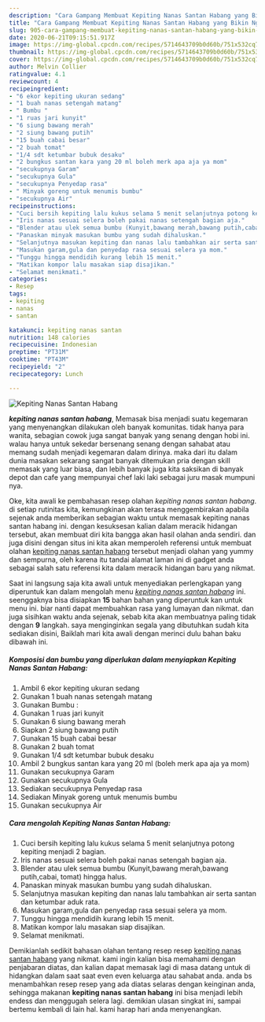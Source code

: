 ```yaml
---
description: "Cara Gampang Membuat Kepiting Nanas Santan Habang yang Bikin Ngiler"
title: "Cara Gampang Membuat Kepiting Nanas Santan Habang yang Bikin Ngiler"
slug: 905-cara-gampang-membuat-kepiting-nanas-santan-habang-yang-bikin-ngiler
date: 2020-06-21T09:15:51.917Z
image: https://img-global.cpcdn.com/recipes/5714643709b0d60b/751x532cq70/kepiting-nanas-santan-habang-foto-resep-utama.jpg
thumbnail: https://img-global.cpcdn.com/recipes/5714643709b0d60b/751x532cq70/kepiting-nanas-santan-habang-foto-resep-utama.jpg
cover: https://img-global.cpcdn.com/recipes/5714643709b0d60b/751x532cq70/kepiting-nanas-santan-habang-foto-resep-utama.jpg
author: Melvin Collier
ratingvalue: 4.1
reviewcount: 4
recipeingredient:
- "6 ekor kepiting ukuran sedang"
- "1 buah nanas setengah matang"
- " Bumbu "
- "1 ruas jari kunyit"
- "6 siung bawang merah"
- "2 siung bawang putih"
- "15 buah cabai besar"
- "2 buah tomat"
- "1/4 sdt ketumbar bubuk desaku"
- "2 bungkus santan kara yang 20 ml boleh merk apa aja ya mom"
- "secukupnya Garam"
- "secukupnya Gula"
- "secukupnya Penyedap rasa"
- " Minyak goreng untuk menumis bumbu"
- "secukupnya Air"
recipeinstructions:
- "Cuci bersih kepiting lalu kukus selama 5 menit selanjutnya potong kepiting menjadi 2 bagian."
- "Iris nanas sesuai selera boleh pakai nanas setengah bagian aja."
- "Blender atau ulek semua bumbu (Kunyit,bawang merah,bawang putih,cabai, tomat) hingga halus."
- "Panaskan minyak masukan bumbu yang sudah dihaluskan."
- "Selanjutnya masukan kepiting dan nanas lalu tambahkan air serta santan dan ketumbar aduk rata."
- "Masukan garam,gula dan penyedap rasa sesuai selera ya mom."
- "Tunggu hingga mendidih kurang lebih 15 menit."
- "Matikan kompor lalu masakan siap disajikan."
- "Selamat menikmati."
categories:
- Resep
tags:
- kepiting
- nanas
- santan

katakunci: kepiting nanas santan 
nutrition: 148 calories
recipecuisine: Indonesian
preptime: "PT31M"
cooktime: "PT43M"
recipeyield: "2"
recipecategory: Lunch

---
```



![Kepiting Nanas Santan Habang](https://img-global.cpcdn.com/recipes/5714643709b0d60b/751x532cq70/kepiting-nanas-santan-habang-foto-resep-utama.jpg)

<b><i>kepiting nanas santan habang</i></b>, Memasak bisa menjadi suatu kegemaran yang menyenangkan dilakukan oleh banyak komunitas. tidak hanya para wanita, sebagian cowok juga sangat banyak yang senang dengan hobi ini. walau hanya untuk sekedar bersenang senang dengan sahabat atau memang sudah menjadi kegemaran dalam dirinya. maka dari itu dalam dunia masakan sekarang sangat banyak ditemukan pria dengan skill memasak yang luar biasa, dan lebih banyak juga kita saksikan di banyak depot dan cafe yang mempunyai chef laki laki sebagai juru masak mumpuni nya.



Oke, kita awali ke pembahasan resep olahan <i>kepiting nanas santan habang</i>. di setiap rutinitas kita, kemungkinan akan terasa menggembirakan apabila sejenak anda memberikan sebagian waktu untuk memasak kepiting nanas santan habang ini. dengan kesuksesan kalian dalam meracik hidangan tersebut, akan membuat diri kita bangga akan hasil olahan anda sendiri. dan juga disini dengan situs ini kita akan memperoleh referensi untuk membuat olahan <u>kepiting nanas santan habang</u> tersebut menjadi olahan yang yummy dan sempurna, oleh karena itu tandai alamat laman ini di gadget anda sebagai salah satu referensi kita dalam meracik hidangan baru yang nikmat.


Saat ini langsung saja kita awali untuk menyediakan perlengkapan yang diperuntuk kan dalam mengolah menu <u><i>kepiting nanas santan habang</i></u> ini. seenggaknya bisa disiapkan <b>15</b> bahan bahan yang diperuntuk kan untuk menu ini. biar nanti dapat membuahkan rasa yang lumayan dan nikmat. dan juga sisihkan waktu anda sejenak, sebab kita akan membuatnya paling tidak dengan <b>9</b> langkah. saya menginginkan segala yang dibutuhkan sudah kita sediakan disini, Baiklah mari kita awali dengan merinci dulu bahan baku dibawah ini.

<!--inarticleads1-->

##### Komposisi dan bumbu yang diperlukan dalam menyiapkan Kepiting Nanas Santan Habang:

1. Ambil 6 ekor kepiting ukuran sedang
1. Gunakan 1 buah nanas setengah matang
1. Gunakan  Bumbu :
1. Gunakan 1 ruas jari kunyit
1. Gunakan 6 siung bawang merah
1. Siapkan 2 siung bawang putih
1. Gunakan 15 buah cabai besar
1. Gunakan 2 buah tomat
1. Gunakan 1/4 sdt ketumbar bubuk desaku
1. Ambil 2 bungkus santan kara yang 20 ml (boleh merk apa aja ya mom)
1. Gunakan secukupnya Garam
1. Gunakan secukupnya Gula
1. Sediakan secukupnya Penyedap rasa
1. Sediakan  Minyak goreng untuk menumis bumbu
1. Gunakan secukupnya Air




<!--inarticleads2-->

##### Cara mengolah Kepiting Nanas Santan Habang:

1. Cuci bersih kepiting lalu kukus selama 5 menit selanjutnya potong kepiting menjadi 2 bagian.
1. Iris nanas sesuai selera boleh pakai nanas setengah bagian aja.
1. Blender atau ulek semua bumbu (Kunyit,bawang merah,bawang putih,cabai, tomat) hingga halus.
1. Panaskan minyak masukan bumbu yang sudah dihaluskan.
1. Selanjutnya masukan kepiting dan nanas lalu tambahkan air serta santan dan ketumbar aduk rata.
1. Masukan garam,gula dan penyedap rasa sesuai selera ya mom.
1. Tunggu hingga mendidih kurang lebih 15 menit.
1. Matikan kompor lalu masakan siap disajikan.
1. Selamat menikmati.




Demikianlah sedikit bahasan olahan tentang resep resep <u>kepiting nanas santan habang</u> yang nikmat. kami ingin kalian bisa memahami dengan penjabaran diatas, dan kalian dapat memasak lagi di masa datang untuk di hidangkan dalam saat saat even even keluarga atau sahabat anda. anda bs menambahkan resep resep yang ada diatas selaras dengan keinginan anda, sehingga makanan <b>kepiting nanas santan habang</b> ini bisa menjadi lebih endess dan menggugah selera lagi. demikian ulasan singkat ini, sampai bertemu kembali di lain hal. kami harap hari anda menyenangkan.

